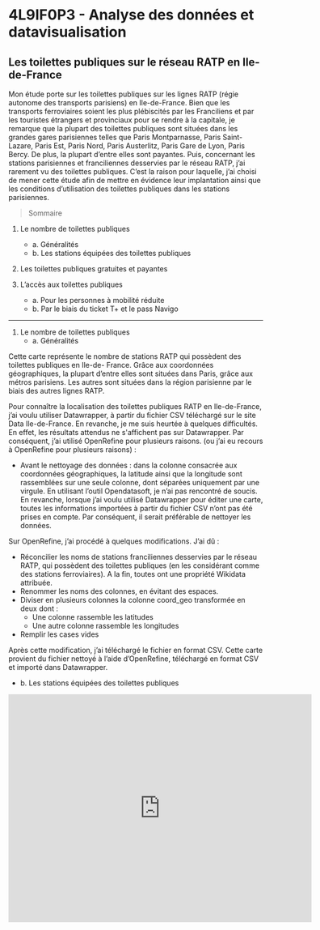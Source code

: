 # 4L9IF0P3 - Analyse des données et datavisualisation 

## **Les toilettes publiques sur le réseau RATP en Ile-de-France**
 
Mon étude porte sur les toilettes publiques sur les lignes RATP (régie autonome des transports parisiens) en Ile-de-France. Bien que les transports ferroviaires soient les plus plébiscités par les Franciliens et par les touristes étrangers et provinciaux pour se rendre à la capitale, je remarque que la plupart des toilettes publiques sont situées dans les grandes gares parisiennes telles que Paris Montparnasse, Paris Saint-Lazare, Paris Est, Paris Nord, Paris Austerlitz, Paris Gare de Lyon, Paris Bercy. De plus, la plupart d’entre elles sont payantes. Puis, concernant les stations parisiennes et franciliennes desservies par le réseau RATP, j’ai rarement vu des toilettes publiques. 
C’est la raison pour laquelle, j’ai choisi de mener cette étude afin de mettre en évidence leur implantation ainsi que les conditions d’utilisation des toilettes publiques dans les stations parisiennes. 


> Sommaire 

1. Le nombre de toilettes publiques 
   * a. Généralités
   * b. Les stations équipées des toilettes publiques 

2. Les toilettes publiques gratuites et payantes

3. L’accès aux toilettes publiques 
   * a. Pour les personnes à mobilité réduite
   * b. Par le biais du ticket T+ et le pass Navigo


___________________________________________________________



1. Le nombre de toilettes publiques
   * a. Généralités 

Cette carte représente le nombre de stations RATP qui possèdent des toilettes publiques en Ile-de- France. Grâce aux coordonnées géographiques, la plupart d’entre elles sont situées dans Paris, grâce aux métros parisiens. Les autres sont situées dans la région parisienne par le biais des autres lignes RATP. 




Pour connaître la localisation des toilettes publiques RATP en Ile-de-France, j’ai voulu utiliser Datawrapper, à partir du fichier CSV téléchargé sur le site Data Ile-de-France. En revanche, je me suis heurtée à quelques difficultés. En effet, les résultats attendus ne s'affichent pas sur Datawrapper. Par conséquent, j’ai utilisé OpenRefine pour plusieurs raisons. (ou j’ai eu recours à OpenRefine pour plusieurs raisons) :
- Avant le nettoyage des données : dans la colonne consacrée aux coordonnées géographiques, la latitude ainsi que la longitude sont rassemblées sur une seule colonne, dont séparées uniquement par une virgule. En utilisant l’outil Opendatasoft, je n’ai pas rencontré de soucis. En revanche, lorsque j’ai voulu utilisé Datawrapper pour éditer une carte, toutes les informations importées à partir du fichier CSV n’ont pas été prises en compte. Par conséquent, il serait préférable de nettoyer les données. 

Sur OpenRefine, j’ai procédé à quelques modifications. J’ai dû : 
- Réconcilier les noms de stations franciliennes desservies par le réseau RATP, qui possèdent des toilettes publiques (en les considérant comme des stations ferroviaires).  A la fin, toutes ont une propriété Wikidata attribuée. 
- Renommer les noms des colonnes, en évitant des espaces. 
- Diviser en plusieurs colonnes la colonne coord_geo transformée en deux dont : 
  - Une colonne rassemble les latitudes
  - Une autre colonne rassemble les longitudes
- Remplir les cases vides 

Après cette modification, j’ai téléchargé le fichier en format CSV. Cette carte provient du fichier nettoyé à l’aide d’OpenRefine, téléchargé en format CSV et importé dans Datawrapper. 

   * b. Les stations équipées des toilettes publiques


<iframe src="https://data.opendatasoft.com/chart/embed/toilettespubliques_ratp_graphique/?&static=false&datasetcard=false" width="600" height="450" frameborder="0"></iframe>


